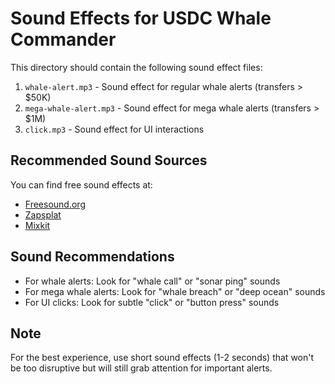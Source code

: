 # Sound Effects for USDC Whale Commander

This directory should contain the following sound effect files:

1. `whale-alert.mp3` - Sound effect for regular whale alerts (transfers > $50K)
2. `mega-whale-alert.mp3` - Sound effect for mega whale alerts (transfers > $1M)
3. `click.mp3` - Sound effect for UI interactions

## Recommended Sound Sources

You can find free sound effects at:
- [Freesound.org](https://freesound.org/)
- [Zapsplat](https://www.zapsplat.com/)
- [Mixkit](https://mixkit.co/free-sound-effects/)

## Sound Recommendations

- For whale alerts: Look for "whale call" or "sonar ping" sounds
- For mega whale alerts: Look for "whale breach" or "deep ocean" sounds
- For UI clicks: Look for subtle "click" or "button press" sounds

## Note

For the best experience, use short sound effects (1-2 seconds) that won't be too disruptive but will still grab attention for important alerts.

